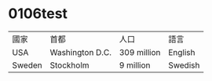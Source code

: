 # 0106test

  <table>
        <tr>
          <td>國家</td>
          <td>首都</td>
          <td>人口</td>
          <td>語言</td>
        </tr>
        <tr>
          <td>USA</td>
          <td>Washington D.C.</td>
          <td>309 million</td>
          <td>English</td>
        </tr>
        <tr>
          <td>Sweden</td>
          <td>Stockholm</td>
          <td>9 million</td>
          <td>Swedish</td>
        </tr>
      </table>
